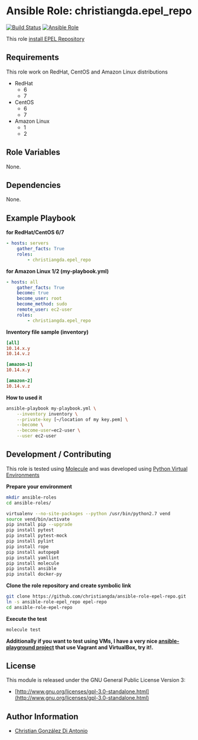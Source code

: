# Ansible Role: christiangda.epel_repo

[![Build Status](https://travis-ci.org/christiangda/ansible-role-epel-repo.svg?branch=master)](https://travis-ci.org/christiangda/ansible-role-epel-repo)
[![Ansible Role](https://img.shields.io/ansible/role/33302.svg)](https://galaxy.ansible.com/christiangda/epel_repo)

This role [install EPEL Repository](https://fedoraproject.org/wiki/EPEL)

## Requirements

This role work on RedHat, CentOS and Amazon Linux distributions

* RedHat
  * 6
  * 7
* CentOS
  * 6
  * 7
* Amazon Linux
  * 1
  * 2

## Role Variables

None.

## Dependencies

None.

## Example Playbook

**for RedHat/CentOS 6/7**

```yaml
- hosts: servers
    gather_facts: True
    roles:
        - christiangda.epel_repo
```

**for Amazon Linux 1/2 (my-playbook.yml)**

```yaml
- hosts: all
    gather_facts: True
    become: true
    become_user: root
    become_method: sudo
    remote_user: ec2-user
    roles:
        - christiangda.epel_repo
```

**Inventory file sample (inventory)**

```ini
[all]
10.14.x.y
10.14.v.z

[amazon-1]
10.14.x.y

[amazon-2]
10.14.v.z
```

**How to used it**

```bash
ansible-playbook my-playbook.yml \
    --inventory inventory \
    --private-key [~/location of my key.pem] \
    --become \
    --become-user=ec2-user \
    --user ec2-user
```

## Development / Contributing

This role is tested using [Molecule](https://molecule.readthedocs.io/en/latest/) and was developed using
[Python Virtual Environments](https://docs.python.org/3/tutorial/venv.html)

**Prepare your environment**

```bash
mkdir ansible-roles
cd ansible-roles/

virtualenv --no-site-packages --python /usr/bin/python2.7 vend
source vend/bin/activate
pip install pip --upgrade
pip install pytest
pip install pytest-mock
pip install pylint
pip install rope
pip install autopep8
pip install yamllint
pip install molecule
pip install ansible
pip install docker-py
```

**Clone the role repository and create symbolic link**

```bash
git clone https://github.com/christiangda/ansible-role-epel-repo.git
ln -s ansible-role-epel_repo epel-repo
cd ansible-role-epel-repo
```

**Execute the test**

```bash
molecule test
```

**Additionally if you want to test using VMs, I have a very nice [ansible-playground project](https://github.com/christiangda/ansible-playground) that use Vagrant and VirtualBox, try it!.**


## License

This module is released under the GNU General Public License Version 3:

* [http://www.gnu.org/licenses/gpl-3.0-standalone.html](http://www.gnu.org/licenses/gpl-3.0-standalone.html)

## Author Information

* [Christian González Di Antonio](https://github.com/christiangda)
